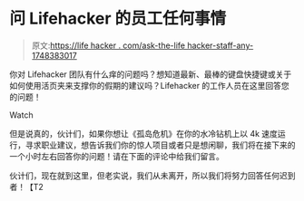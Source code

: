 # 问 Lifehacker 的员工任何事情

> 原文:[https://life hacker . com/ask-the-life hacker-staff-any-1748383017](https://lifehacker.com/ask-the-lifehacker-staff-anything-1748383017)

你对 Lifehacker 团队有什么痒的问题吗？想知道最新、最棒的键盘快捷键或关于如何使用活页夹来支撑你的假期的建议吗？Lifehacker 的工作人员在这里回答您的问题！

Watch

但是说真的，伙计们，如果你想让《孤岛危机》在你的水冷钻机上以 4k 速度运行，寻求职业建议，想告诉我们你的惊人项目或者只是想闲聊，我们将在接下来的一个小时左右回答你的问题！请在下面的评论中给我们留言。

伙计们，现在就到这里，但老实说，我们从未离开，所以我们将努力回答任何迟到者！【T2